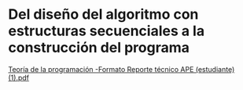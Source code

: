# Del diseño del algoritmo con estructuras secuenciales a la construcción del programa
[Teoría de la programación -Formato Reporte técnico APE (estudiante) (1).pdf](https://github.com/user-attachments/files/23199769/Teoria.de.la.programacion.-Formato.Reporte.tecnico.APE.estudiante.1.pdf)
